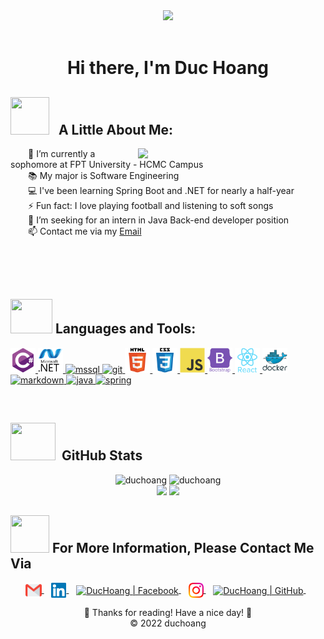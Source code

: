 <div align="center"><img src="https://media.giphy.com/media/WtTnAfZn6aVJfBzlN3/giphy.gif"></div> <br/>
<h1 align="center">Hi there, I'm Duc Hoang</h2>

## <img src="https://media.giphy.com/media/zhYSVCirREeIZtONCI/giphy.gif" width="62" height="60"> &nbsp;&nbsp;A Little About Me:
<img align="right" src="https://media.giphy.com/media/xUA7bdpLxQhsSQdyog/giphy.gif" width="300">

&emsp;&emsp;🎒 I’m currently a sophomore at FPT University - HCMC Campus<br/>
&emsp;&emsp;:books: My major is Software Engineering <br/>
&emsp;&emsp;💻 I've been learning Spring Boot and .NET for nearly a half-year <br/>
&emsp;&emsp;⚡ Fun fact: I love playing football and listening to soft songs <br/>
&emsp;&emsp;💼 I’m seeking for an intern in Java Back-end developer position <br/>
&emsp;&emsp;📫 Contact me via my [Email](duchoang4195@gmail.com) <br/>

</br><br/><br/>

## <img src="https://media.giphy.com/media/aUR6unOaMpjflMx3SZ/giphy.gif" width="67" height="55">  Languages and Tools:

<p align="left"> 
<a href="https://www.w3schools.com/cs/" target="_blank"> <img src="https://raw.githubusercontent.com/devicons/devicon/master/icons/csharp/csharp-original.svg" alt="csharp" width="40" height="40"/> </a>  
<a href="https://dotnet.microsoft.com/" target="_blank"> <img src="https://raw.githubusercontent.com/devicons/devicon/master/icons/dot-net/dot-net-original-wordmark.svg" alt="dotnet" width="40" height="40"/> </a>
<a href="https://www.microsoft.com/en-us/sql-server" target="_blank"> <img src="https://www.svgrepo.com/show/303229/microsoft-sql-server-logo.svg" alt="mssql" width="40" height="40"/> </a>  
<a href="https://git-scm.com/" target="_blank"> <img src="https://www.vectorlogo.zone/logos/git-scm/git-scm-icon.svg" alt="git" width="40" height="40"/> </a> 
<a href="https://www.w3.org/html/" target="_blank"> <img src="https://raw.githubusercontent.com/devicons/devicon/master/icons/html5/html5-original-wordmark.svg" alt="html5" width="40" height="40"/> </a> 
<a href="https://www.w3schools.com/css/" target="_blank"> <img src="https://raw.githubusercontent.com/devicons/devicon/master/icons/css3/css3-original-wordmark.svg" alt="css3" width="40" height="40"/> </a> 
<a href="https://developer.mozilla.org/en-US/docs/Web/JavaScript" target="_blank"> <img src="https://raw.githubusercontent.com/devicons/devicon/master/icons/javascript/javascript-original.svg" alt="javascript" width="40" height="40"/> </a>
<a href="https://getbootstrap.com" target="_blank"> <img src="https://raw.githubusercontent.com/devicons/devicon/master/icons/bootstrap/bootstrap-plain-wordmark.svg" alt="bootstrap" width="40" height="40"/> </a>
<a href="https://reactjs.org/" target="_blank"> <img src="https://raw.githubusercontent.com/devicons/devicon/master/icons/react/react-original-wordmark.svg" alt="react" width="40" height="40"/> </a>
<a href="https://www.docker.com/" target="_blank"> <img src="https://raw.githubusercontent.com/devicons/devicon/master/icons/docker/docker-original-wordmark.svg" alt="docker" width="40" height="40"/> </a> 
<a href="https://www.markdownguide.org" target="_blank"> <img src="https://upload.wikimedia.org/wikipedia/commons/4/48/Markdown-mark.svg" alt="markdown" width="40" height="40"/> </a> 
<a href="https://www.java.com/en/" target="_blank"> <img src="https://www.vectorlogo.zone/logos/java/java-vertical.svg" alt="java" width="40" height="50"/> </a> 
 <a href="https://spring.io/projects/spring-boot" target="_blank"> <img src="https://www.vectorlogo.zone/logos/springio/springio-ar21.svg" alt="spring" width="80" height="40"/> </a> 
</p>
</br>

## <img src="https://media.giphy.com/media/RcsonxhFOqAdOiHeWB/giphy.gif" width="72" height="60">&nbsp;&nbsp;GitHub Stats
<div align="center">
<img height="180em" src="https://github-readme-stats.vercel.app/api/top-langs?username=n-d-h&show_icons=true&locale=en&layout=compact&&bg_color=30,e96443,904e95&title_color=fff&text_color=fff" alt="duchoang" />
<img height="180em" src="https://github-readme-stats.vercel.app/api?username=n-d-h&show_icons=true&locale=en&&bg_color=30,e96443,904e95&title_color=fff&text_color=fff" alt="duchoang" />
</div>
<div align="center">
  <img src="http://github-readme-streak-stats.herokuapp.com?user=n-d-h&theme=algolia&background=0d1117&hide_border=true" />
  <img src="https://activity-graph.herokuapp.com/graph?username=n-d-h&theme=react-dark"/>
</div>

## <img src='https://raw.githubusercontent.com/ShahriarShafin/ShahriarShafin/main/Assets/handshake.gif' width="62px" height="60px"> For More Information, Please Contact Me Via
<p align="center">
  <a href="mailto:duchoang4195@gmail.com" >
    <img align="center" alt="DucHoang | Gmail" width="26px" src="https://github.com/SatYu26/SatYu26/blob/master/Assets/Gmail.svg" />
  </a> &nbsp;&nbsp;
  
  <a href="https://www.linkedin.com/in/n-d-h/" target="_blank">
    <img align="center" alt="DucHoang | Linkedin" width="24px" src="https://github.com/SatYu26/SatYu26/blob/master/Assets/Linkedin.svg" />
  </a> &nbsp;&nbsp;
  
  <a href="https://www.facebook.com/dwck.hg/" target="_blank">
      <img align="center" alt="DucHoang | Facebook" width="24px" src="https://upload.wikimedia.org/wikipedia/en/thumb/0/04/Facebook_f_logo_%282021%29.svg/100px-Facebook_f_logo_%282021%29.svg.png" />
  </a> &nbsp;&nbsp;
  
  <a href="https://www.instagram.com/dwck_hg/" target="_blank">
    <img align="center" alt="DucHoang | Instagram" width="24px" src="https://github.com/SatYu26/SatYu26/blob/master/Assets/Instagram.svg" />
  </a> &nbsp;&nbsp;
  
  <a href="https://profile-summary-for-github.herokuapp.com/user/n-d-h" target="_blank">
    <img align="center" alt="DucHoang | GitHub" width="26px" src="https://upload.wikimedia.org/wikipedia/commons/thumb/a/ae/Github-desktop-logo-symbol.svg/1024px-Github-desktop-logo-symbol.svg.png" />
  </a> &nbsp;&nbsp;
  


<div align="center">
  🤜 Thanks for reading! Have a nice day! 🤛 <br/>
  &copy; 2022 duchoang
</div>

